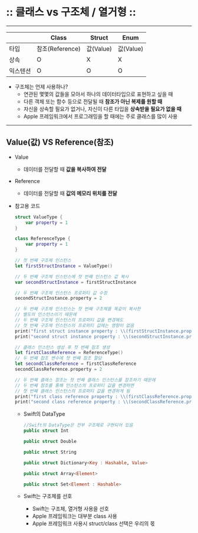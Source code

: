 # :: 클래스 vs 구조체 / 열거형 ::

------

|          | Class           | Struct    | Enum      |
| -------- | --------------- | --------- | --------- |
| 타입     | 참조(Reference) | 값(Value) | 값(Value) |
| 상속     | O               | X         | X         |
| 익스텐션 | O               | O         | O         |

- 구조체는 언제 사용하나?
  - 연관된 몇몇의 값들을 모아서 하나의 데이터타입으로 표현하고 싶을 때
  - 다른 객체 또는 함수 등으로 전달될 때 **참조가 아닌 복제를 원할 때**
  - 자신을 상속할 필요가 없거나, 자신이 다른 타입을 **상속받을 필요가 없을 때**
  - Apple 프레임워크에서 프로그래밍을 할 때에는 주로 클래스를 많이 사용

------

## Value(값) VS Reference(참조)

- Value

  - 데이터를 전달할 때 **값을 복사하여 전달**

- Reference

  - 데이터를 전달할 때 **값의 메모리 위치를 전달**

- 참고용 코드

  ```swift
  struct ValueType {
      var property = 1
  }
  
  class ReferenceType {
      var property = 1
  }
  
  // 첫 번째 구조체 인스턴스
  let firstStructInstance = ValueType()
  
  // 두 번째 구조체 인스턴스에 첫 번째 인스턴스 값 복사
  var secondStructInstance = firstStructInstance
  
  // 두 번째 구조체 인스턴스 프로퍼티 값 수정
  secondStructInstance.property = 2
  
  // 두 번째 구조체 인스턴스는 첫 번째 구조체를 똑같이 복사한 
  // 별도의 인스턴스이기 때문에 
  // 두 번째 구조체 인스턴스의 프로퍼티 값을 변경해도
  // 첫 번째 구조체 인스턴스의 프로퍼티 값에는 영향이 없음
  print("first struct instance property : \\(firstStructInstance.property)")    // 1
  print("second struct instance property : \\(secondStructInstance.property)")  // 2
  
  // 클래스 인스턴스 생성 후 첫 번째 참조 생성
  let firstClassReference = ReferenceType()
  // 두 번째 참조 변수에 첫 번째 참조 할당
  let secondClassReference = firstClassReference
  secondClassReference.property = 2
  
  // 두 번째 클래스 참조는 첫 번째 클래스 인스턴스를 참조하기 때문에
  // 두 번째 참조를 통해 인스턴스의 프로퍼티 값을 변경하면
  // 첫 번째 클래스 인스턴스의 프로퍼티 값을 변경하게 됨
  print("first class reference property : \\(firstClassReference.property)")    // 2
  print("second class reference property : \\(secondClassReference.property)")  // 2
  ```

  - Swift의 DataType

    ```swift
    //Swift의 DataType은 전부 구조체로 구현되어 있음
    public struct Int
    
    public struct Double
    
    public struct String
    
    public struct Dictionary<Key : Hashable, Value>
    
    public struct Array<Element>
    
    public struct Set<Element : Hashable>
    ```

  - Swift는 구조체를 선호

    - Swift는 구조체, 열거형 사용을 선호
    - Apple 프레임워크는 대부분 class 사용
    - Apple 프레임워크 사용시 struct/class 선택은 우리의 몫